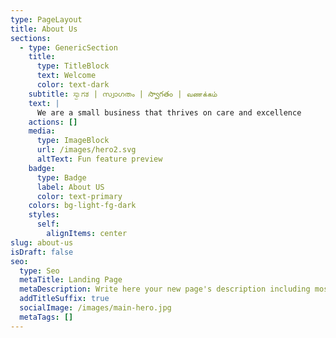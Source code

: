 ```yaml
---
type: PageLayout
title: About Us
sections:
  - type: GenericSection
    title:
      type: TitleBlock
      text: Welcome
      color: text-dark
    subtitle: ಸ್ವಾಗತ | സ്വാഗതം | స్వాగతం | வணக்கம்
    text: |
      We are a small business that thrives on care and excellence
    actions: []
    media:
      type: ImageBlock
      url: /images/hero2.svg
      altText: Fun feature preview
    badge:
      type: Badge
      label: About US
      color: text-primary
    colors: bg-light-fg-dark
    styles:
      self:
        alignItems: center
slug: about-us
isDraft: false
seo:
  type: Seo
  metaTitle: Landing Page
  metaDescription: Write here your new page's description including most relevant keywords.
  addTitleSuffix: true
  socialImage: /images/main-hero.jpg
  metaTags: []
---
```

